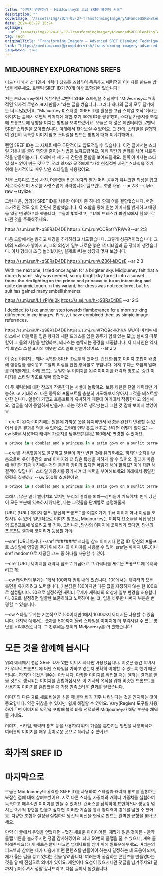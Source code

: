 ```yaml
---
title: "이미지 변환하기 - MidJourney의 고급 SREF 블렌딩 기술"
description: ""
coverImage: "/assets/img/2024-05-27-TransformingImageryAdvancedSREFBlendingTechniquesinMidJourney_0.png"
date: 2024-05-27 15:24
ogImage:
  url: /assets/img/2024-05-27-TransformingImageryAdvancedSREFBlendingTechniquesinMidJourney_0.png
tag: Tech
originalTitle: "Transforming Imagery — Advanced SREF Blending Techniques in MidJourney"
link: "https://medium.com/@promptdervish/transforming-imagery-advanced-sref-blending-techniques-in-midjourney-d904b3f9dbe7"
isUpdated: true
---
```


## MIDJOURNEY EXPLORATIONS SREFS

미드저니에서 스타일과 캐릭터 참조를 조합하여 독특하고 매력적인 이미지를 만드는 방법을 배우세요. 로맨틱 SREF ID가 70개 이상 포함되어 있습니다!

저는 MiJourney에서 독창적인 로맨틱 SREF 스타일을 수집하며 "MiJourney로 매혹적인 역사적 로맨스 표지 만들기"라는 글을 썼습니다. 그러나 하나의 글에 모두 담기에는 너무 많았어요. "MiJourney 마스터링: SREF ID를 활용한 고급 스타일 조작"이라는 이어지는 글에서 로맨틱 이미지에 대한 추가 30개 ID를 공유했고, 스타일 가중치를 조절해 프롬프트에 영향을 미치는 방법을 보여드렸어요. 오늘은 더 많은 페인터리한 로맨틱 SREF 스타일을 모아봤습니다. 아래에서 찾아보실 수 있어요. 그 전에, 스타일을 혼합하여 완전히 독특한 이미지 참조 스타일을 만드는 방법에 대해 이야기해봐요.

랜덤 SREF ID는 그 자체로 매우 극단적이고 압도적일 수 있습니다. 이전 글에서는 스타일 가중치를 줄여 영향을 줄이는 방법을 보여드렸어요. 이제 약간의 변화를 섞어 새로운 것을 만들어봅시다. 아래에서 세 가지 간단한 혼합을 보여드릴게요. 왼쪽 이미지는 스타일 참조 없이 만든 것으로, 우리 왕자와 공주에게 "가장 현실적인 사진" 스타일을 주기 위해 원시적이고 매우 낮은 스타일을 사용했어요.

<!-- cozy-coder - 수평 -->

<ins class="adsbygoogle"
     style="display:block"
     data-ad-client="ca-pub-4877378276818686"
     data-ad-slot="1107185301"
     data-ad-format="auto"
     data-full-width-responsive="true"></ins>

<script>
     (adsbygoogle = window.adsbygoogle || []).push({});
</script>

전문 스튜디오 초상 사진. 더블렛을 입은 왕자와 빨간 머리 공주가 유니크한 의상을 입고 서로 마주보며 서로를 사랑스럽게 바라봅니다. 렘브란트 조명 사용. --ar 2:3 --style raw --stylize 1

그런 다음, 임의의 SREF ID를 사용한 이미지 중 하나와 함께 이를 결합했습니다. 어떤 추가적인 것도 없이 간단히 혼합했습니다. 이 조합을 통해 원본 이미지를 밝게하고 배경을 약간 변경하고자 했습니다. 그들이 밝아졌고, 그녀의 드레스가 파란색에서 흰색으로 바뀐 것을 주목해주세요.

https://s.mj.run/h-qSBRaD4DE https://s.mj.run/CCRptYYRWv8 --ar 2:3

다음 조합에서는 밝히고 배경을 추가하려고 시도했습니다. 그렇게 성공적이었습니다: 그녀의 드레스가 밝아지고, 그의 의상에 일부 새로운 붉은 색 디테일과 금 장식이 생겼습니다. 아치 형태에 조금 놀라웠지만, 실제로 #3는 상당히 멋져 보입니다.

<!-- cozy-coder - 수평 -->

<ins class="adsbygoogle"
     style="display:block"
     data-ad-client="ca-pub-4877378276818686"
     data-ad-slot="1107185301"
     data-ad-format="auto"
     data-full-width-responsive="true"></ins>

<script>
     (adsbygoogle = window.adsbygoogle || []).push({});
</script>

https://s.mj.run/h-qSBRaD4DE https://s.mj.run/uZ36l-hDQsE --ar 2:3

With the next one, I tried once again for a brighter sky. Midjourney felt that a more dynamic sky was needed, so my bright sky turned into a sunset. I found the rim lighting on the prince and princess to be an interesting and quite dynamic touch. In this variant, her dress was not recolored, but his suit has gained many embellishments.

https://s.mj.run/L1_rPjYej0k https://s.mj.run/h-qSBRaD4DE --ar 2:3

I decided to take another step towards flamboyance for a more striking difference in the images. Firstly, I have combined them as simple image references.

<!-- cozy-coder - 수평 -->

<ins class="adsbygoogle"
     style="display:block"
     data-ad-client="ca-pub-4877378276818686"
     data-ad-slot="1107185301"
     data-ad-format="auto"
     data-full-width-responsive="true"></ins>

<script>
     (adsbygoogle = window.adsbygoogle || []).push({});
</script>

https://s.mj.run/h-qSBRaD4DE https://s.mj.run/l7tQBc4KhhA 햇빛이 비치는 테라스에서 더블렛을 입은 왕자와 새틴 드레스를 입은 공주가 함께 있는 모습; 날씨의 따뜻함이 그 들의 사랑을 반영하며, 테라스는 숨막히는 풍경을 제공합니다. 이 디자인은 역사적 로맨스 소설 표지와 비슷한 스타일로 만들어졌어요. --ar 2:3

이 중간 이미지는 꽤나 독특한 SREF ID로부터 왔어요. 간단한 참조 이미지 조합이 배경에 생동감을 불어넣고 그들의 의상을 환한 장식물로 꾸밉니다. 이제 우리는 조금의 발화를 더해볼게요. 아래 코드는 동일한 두 이미지를 왼쪽 이미지를 캐릭터 참조로, 중간 이미지를 스타일 참조로 넣어 합쳤어요.

이 두 캐릭터에 대한 참조가 작동한다는 사실에 놀랐어요. 보통 제한은 단일 캐릭터만 가능하다고 기대하죠. 다른 종류의 프롬프트를 충분히 시도해보지 않아서 그것을 테스트할만한 겁니다. 얼굴이 가깝고 프롬프트가 유사하기 때문에 여기에서 작동한다고 의심해요. 얼굴을 섞어 동일하게 만들거나 하는 것으로 생각했는데 그런 것 같아 보이지 않았어요.

<!-- cozy-coder - 수평 -->

<ins class="adsbygoogle"
     style="display:block"
     data-ad-client="ca-pub-4877378276818686"
     data-ad-slot="1107185301"
     data-ad-format="auto"
     data-full-width-responsive="true"></ins>

<script>
     (adsbygoogle = window.adsbygoogle || []).push({});
</script>

--cref이 왼쪽 이미지에는 원본에 가까운 옷을 유지하면서 배경을 완전히 변경할 수 있어서 좋은 결과를 얻을 수 있어요. 그런데 만약 옷도 바꾸고 싶다면 어떻게 할까요? --cw 50을 사용하여 캐릭터 가중치를 낮추면(기본값 100에서) 변경할 수 있어요.

```js
a prince in a doublet and a princess in a satin gown on a sunlit terrace; the warmth of the day reflecting their love; the terrace offering a breathtaking view, in the style of historical romance novel cover --ar 2:3 --sref https://s.mj.run/l7tQBc4KhhA --cref https://s.mj.run/h-qSBRaD4DE --cw 50
```

--cref를 사용했음에도 불구하고 얼굴이 약간 변한 것에 유의하세요. 하지만 숫자를 낮춤으로써 옷이 중간의 sref 이미지와 더 많은 특성을 취하게 할 수 있어요. 결과가 마음에 들지만 최종 사진에는 거의 충분히 장미가 없다면 어떻게 해야 할까요? 이에 대한 해결책이 있답니다. 스타일 가중치를 증가시켜 더 매력을 부여해보세요! 아래에서 동일한 명령을 실행하고 --sw 500를 추가했어요.

```js
a prince in a doublet and a princess in a satin gown on a sunlit terrace; the warmth of the day reflecting their love; the terrace offering a breathtaking view, in the style of historical romance novel cover --ar 2:3 --sref https://s.mj.run/l7tQBc4KhhA --sw 500 --cref https://s.mj.run/h-qSBRaD4DE --cw 50
```

<!-- cozy-coder - 수평 -->

<ins class="adsbygoogle"
     style="display:block"
     data-ad-client="ca-pub-4877378276818686"
     data-ad-slot="1107185301"
     data-ad-format="auto"
     data-full-width-responsive="true"></ins>

<script>
     (adsbygoogle = window.adsbygoogle || []).push({});
</script>

그래서, 많은 일이 벌어지고 있지만 우리의 결과를 봐봐—장미들이 가득하지! 만약 당신이 모든 부분에 익숙하지 않다면, 나는 그것들을 단계별로 설명해줄게.

\[URL\] \[URL\] 이미지 참조. 당신의 프롬프트를 이끌어가기 위해 이미지 하나 이상을 포함시킬 수 있어. 일반적으로 이미지 참조로, Midjourney는 이미지 요소들을 직접 당신의 프롬프트에 넣으려고 할 거야. 그러니까, 당신의 이미지에 코끼리가 있다면, 당신의 프롬프트 결과에 코끼리가 등장할 거야.

--sref \[URL\]이거나 --sref ######## 스타일 참조 이미지나 랜덤 ID. 당신의 프롬프트 스타일에 영향을 주기 위해 하나의 이미지를 사용할 수 있어. sref는 이미지 URL이나 sref random으로 제공된 코드 중 하나를 사용할 수 있어.

--cref \[URL\] 이미지를 캐릭터 참조로 취급하고 그 캐릭터를 새로운 프롬프트에 유지하려고 해.

<!-- cozy-coder - 수평 -->

<ins class="adsbygoogle"
     style="display:block"
     data-ad-client="ca-pub-4877378276818686"
     data-ad-slot="1107185301"
     data-ad-format="auto"
     data-full-width-responsive="true"></ins>

<script>
     (adsbygoogle = window.adsbygoogle || []).push({});
</script>

--cw 캐릭터의 무게는 1에서 100까지 범위 내에 있습니다. 100에서는 캐릭터의 모든 측면을 유지하려고 노력합니다. 기본값은 100이지만 다른 값을 지정하지 않는 한 100으로 설정됩니다. 50으로 설정하면 캐릭터 무게가 캐릭터의 의상에 일부 변경을 허용합니다. 0으로 설정하면 얼굴만 보존하려고 노력하며 눈, 코, 입을 비롯한 나머지 부분은 변경할 수 있습니다.

--sw 스타일 무게는 기본적으로 100이지만 1에서 1000까지 어디서든 사용할 수 있습니다. 마지막 예에서는 숫자를 500까지 올려 스타일을 이미지에 더 부각시킬 수 있는 방법을 보여주었습니다. 그 경우에는 장미와 Midjourney를 더 원했습니다!

# 모든 것을 함께해 봅시다

위의 예제에서 랜덤 SREF ID가 있는 이미지 하나만 사용했습니다. 이것은 중간 이미지가 우리의 프롬프트에 어떤 스타일을 가하고 있는지 명확히 이해할 수 있도록 했기 때문입니다. 하지만 이것은 필수는 아닙니다. 다양한 이미지를 작업할 때는 원하는 결과를 얻을 것으로 생각되는 이미지를 혼합하십시오. 이 기사의 목적을 위해 비슷한 프롬프트를 사용하여 이미지를 혼합했을 때 가장 만족스러운 결과를 얻었습니다.

<!-- cozy-coder - 수평 -->

<ins class="adsbygoogle"
     style="display:block"
     data-ad-client="ca-pub-4877378276818686"
     data-ad-slot="1107185301"
     data-ad-format="auto"
     data-full-width-responsive="true"></ins>

<script>
     (adsbygoogle = window.adsbygoogle || []).push({});
</script>

이미지의 다른 가로 세로 비율을 섞을 때 블랙 바가 자주 나타난다는 것을 인지하는 것이 중요합니다. 약간 귀찮을 수 있지만, 쉽게 해결할 수 있어요. Vary(Region) 도구를 사용하여 주변 이미지의 약간을 포함해 블랙 바를 선택하면 Midjourney가 해당 부분을 채워줄 거에요.

이미지, 스타일, 캐릭터 참조 등을 사용하여 위의 기술을 혼합하는 방법을 사용하세요. 여러분의 이미지를 매우 흥미로운 곳으로 데려갈 수 있어요!

# 화가적 SREF ID

# 마지막으로

<!-- cozy-coder - 수평 -->

<ins class="adsbygoogle"
     style="display:block"
     data-ad-client="ca-pub-4877378276818686"
     data-ad-slot="1107185301"
     data-ad-format="auto"
     data-full-width-responsive="true"></ins>

<script>
     (adsbygoogle = window.adsbygoogle || []).push({});
</script>

오늘은 MidJourney의 강력한 SREF ID를 사용하여 스타일과 캐릭터 참조를 혼합하는 복잡한 점에 대해 살펴보았어요. 서로 다른 스타일 가중치와 캐릭터 가중치를 실험하여 독특하고 매혹적인 이미지를 만들 수 있어요. 캔버스를 담백하게 표현하거나 생동감 넘치는 역사적 장면을 만들고 싶다면, 이러한 기술을 통해 창의력의 경계를 넓힐 수 있어요. 다양한 조합과 설정을 실험하여 당신의 비전을 현실로 만드는 완벽한 균형을 찾아보세요.

만약 이 글에서 무엇을 얻었다면 - 멋진 새로운 아이디어든, 재밌게 읽은 것이든 - 만약 클랩 버튼을 눌러주시면 정말 감사하겠어요. 최대 50번의 클랩을 줄 수 있으니, 계속 클릭해주세요! :) 제 새로운 글이 나오면 업데이트를 받기 위해 팔로우해주세요. 여러분의 피드백과 참여는 제가 다음에 어떤 콘텐츠를 만들어야 하는지 결정하는 데 도움이 되며, 제가 옳은 길을 걷고 있다는 것을 알려줍니다. 여러분과 공감하는 콘텐츠를 만들었다는 것을 알 때 진심으로 의미가 있어요. 제안이나 요청이 있으시다면 댓글을 남겨주세요! 끝까지 읽어주셔서 정말 감사드리고, 다음 글에서 뵙겠습니다.
